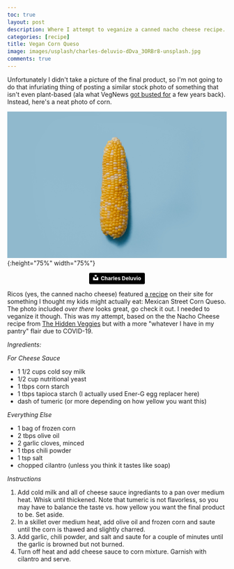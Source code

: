 ```yaml
---
toc: true
layout: post
description: Where I attempt to veganize a canned nacho cheese recipe.
categories: [recipe]
title: Vegan Corn Queso
image: images/usplash/charles-deluvio-dDva_3ORBr8-unsplash.jpg
comments: true
---
```


Unfortunately I didn't take a picture of the final product, so I'm not going to do that infuriating thing of posting a similar stock photo of something that isn't even plant-based (ala what VegNews [got busted for](https://www.washingtonpost.com/blogs/blogpost/post/veg-news-the-vegan-magazine-filled-with-meat-photos/2011/04/15/AFaeDwjD_blog.html) a few years back).  Instead, here's a neat photo of corn.  

![](/images/usplash/charles-deluvio-dDva_3ORBr8-unsplash.jpg){:height="75%" width="75%"}
<p align="center">
<a style="background-color:black;color:white;text-decoration:none;padding:4px 6px;font-family:-apple-system, BlinkMacSystemFont, &quot;San Francisco&quot;, &quot;Helvetica Neue&quot;, Helvetica, Ubuntu, Roboto, Noto, &quot;Segoe UI&quot;, Arial, sans-serif;font-size:12px;font-weight:bold;line-height:1.2;display:inline-block;border-radius:3px" href="https://unsplash.com/@charlesdeluvio?utm_medium=referral&amp;utm_campaign=photographer-credit&amp;utm_content=creditBadge" target="_blank" rel="noopener noreferrer" title="Download free do whatever you want high-resolution photos from Charles Deluvio"><span style="display:inline-block;padding:2px 3px"><svg xmlns="http://www.w3.org/2000/svg" style="height:12px;width:auto;position:relative;vertical-align:middle;top:-2px;fill:white" viewBox="0 0 32 32"><title>unsplash-logo</title><path d="M10 9V0h12v9H10zm12 5h10v18H0V14h10v9h12v-9z"></path></svg></span><span style="display:inline-block;padding:2px 3px">Charles Deluvio</span></a></p>



Ricos (yes, the canned nacho cheese) featured [a recipe](https://ricos.com/mexican-street-corn-queso/) on their site for something I thought my kids might actually eat:  Mexican Street Corn Queso.  The photo included _over there_ looks great, go check it out.  I needed to veganize it though.  This was my attempt, based on the the Nacho Cheese recipe from [The Hidden Veggies](https://thehiddenveggies.com/vegan-nacho-cheese-sauce-cheddar-style/) but with a more "whatever I have in my pantry" flair due to COVID-19.

*Ingredients:*

_For Cheese Sauce_
* 1 1/2 cups cold soy milk
* 1/2 cup nutritional yeast
* 1 tbps corn starch
* 1 tbps tapioca starch (I actually used Ener-G egg replacer here)
* dash of tumeric (or more depending on how yellow you want this)

_Everything Else_
* 1 bag of frozen corn
* 2 tbps olive oil
* 2 garlic cloves, minced
* 1 tbps chili powder
* 1 tsp salt
* chopped cilantro (unless you think it tastes like soap)

*Instructions*

1.  Add cold milk and all of cheese sauce ingrediants to a pan over medium heat.  Whisk until thickened.  Note that tumeric is not flavorless, so you may have to balance the taste vs. how yellow you want the final product to be.  Set aside. 
2.  In a skillet over medium heat, add olive oil and frozen corn and saute until the corn is thawed and slightly charred. 
3.  Add garlic, chili powder, and salt and saute for a couple of minutes until the garlic is browned but not burned.  
4.  Turn off heat and add cheese sauce to corn mixture.  Garnish with cilantro and serve. 

